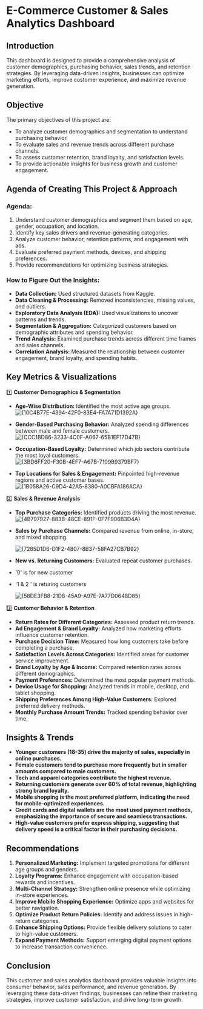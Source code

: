 
# **E-Commerce Customer & Sales Analytics Dashboard**  

## **Introduction**  
This dashboard is designed to provide a comprehensive analysis of customer demographics, purchasing behavior, sales trends, and retention strategies. By leveraging data-driven insights, businesses can optimize marketing efforts, improve customer experience, and maximize revenue generation.  

## **Objective**  
The primary objectives of this project are:  
- To analyze customer demographics and segmentation to understand purchasing behavior.  
- To evaluate sales and revenue trends across different purchase channels.  
- To assess customer retention, brand loyalty, and satisfaction levels.  
- To provide actionable insights for business growth and customer engagement.  

## **Agenda of Creating This Project & Approach**  
### **Agenda:**  
1. Understand customer demographics and segment them based on age, gender, occupation, and location.  
2. Identify key sales drivers and revenue-generating categories.  
3. Analyze customer behavior, retention patterns, and engagement with ads.  
4. Evaluate preferred payment methods, devices, and shipping preferences.  
5. Provide recommendations for optimizing business strategies.  

### **How to Figure Out the Insights:**  
- **Data Collection:** Used structured datasets from Kaggle.  
- **Data Cleaning & Processing:** Removed inconsistencies, missing values, and outliers.  
- **Exploratory Data Analysis (EDA):** Used visualizations to uncover patterns and trends.  
- **Segmentation & Aggregation:** Categorized customers based on demographic attributes and spending behavior.  
- **Trend Analysis:** Examined purchase trends across different time frames and sales channels.  
- **Correlation Analysis:** Measured the relationship between customer engagement, brand loyalty, and spending habits.  

## **Key Metrics & Visualizations**  
1️⃣ **Customer Demographics & Segmentation**  
- **Age-Wise Distribution:** Identified the most active age groups.
  ![{10C4B77E-4394-42F0-83E4-FA7A71D1392A}](https://github.com/user-attachments/assets/c134e19b-be4b-4ae5-a3ae-863a3c213ff6)

- **Gender-Based Purchasing Behavior:** Analyzed spending differences between male and female customers.
![{CCC1BD86-3233-4C0F-A067-65B1EF17D47B}](https://github.com/user-attachments/assets/3f2dcf83-ff98-408d-8010-e3a193975bec)

- **Occupation-Based Loyalty:** Determined which job sectors contribute the most loyal customers.
    ![{3BD6FF20-F30B-4EF7-A67B-7109B9379BF7}](https://github.com/user-attachments/assets/60c7423e-6443-4ec6-a167-3328d04f5cb2)

- **Top Locations for Sales & Engagement:** Pinpointed high-revenue regions and active customer bases.  
![{1B058A26-C9D4-42A5-8380-A0CBFA186ACA}](https://github.com/user-attachments/assets/92220119-606a-4bad-82ca-5ba9869fdcbe)

2️⃣ **Sales & Revenue Analysis**  
- **Top Purchase Categories:** Identified products driving the most revenue.
  ![{4B797927-883B-48CE-891F-0F7F906B3D4A}](https://github.com/user-attachments/assets/52693de6-ca0b-4579-93c2-82313ff9e474)
 
- **Sales by Purchase Channels:** Compared revenue from online, in-store, and mixed shopping.
  
  ![{7285D1D6-D1F2-4807-8B37-58FA27CB7B92}](https://github.com/user-attachments/assets/89a4b028-ee9a-4c07-b38c-002025671eb1)

- **New vs. Returning Customers:** Evaluated repeat customer purchases.
- '0' is for new customer
- '1 & 2 ' is returing customers
  
  ![{58DE3FB8-21D8-45A9-A97E-7A77D0648D85}](https://github.com/user-attachments/assets/802ca232-c74c-4f28-984b-d8837af5df76)


3️⃣ **Customer Behavior & Retention**  
- **Return Rates for Different Categories:** Assessed product return trends.  
- **Ad Engagement & Brand Loyalty:** Analyzed how marketing efforts influence customer retention.  
- **Purchase Decision Time:** Measured how long customers take before completing a purchase.  
- **Satisfaction Levels Across Categories:** Identified areas for customer service improvement.  
- **Brand Loyalty by Age & Income:** Compared retention rates across different demographics.  
- **Payment Preferences:** Determined the most popular payment methods.  
- **Device Usage for Shopping:** Analyzed trends in mobile, desktop, and tablet shopping.  
- **Shipping Preferences Among High-Value Customers:** Explored preferred delivery methods.  
- **Monthly Purchase Amount Trends:** Tracked spending behavior over time.  

## **Insights & Trends**  
- **Younger customers (18-35) drive the majority of sales, especially in online purchases.**  
- **Female customers tend to purchase more frequently but in smaller amounts compared to male customers.**  
- **Tech and apparel categories contribute the highest revenue.**  
- **Returning customers generate over 60% of total revenue, highlighting strong brand loyalty.**  
- **Mobile shopping is the most preferred platform, indicating the need for mobile-optimized experiences.**  
- **Credit cards and digital wallets are the most used payment methods, emphasizing the importance of secure and seamless transactions.**  
- **High-value customers prefer express shipping, suggesting that delivery speed is a critical factor in their purchasing decisions.**  

## **Recommendations**  
1. **Personalized Marketing:** Implement targeted promotions for different age groups and genders.  
2. **Loyalty Programs:** Enhance engagement with occupation-based rewards and incentives.  
3. **Multi-Channel Strategy:** Strengthen online presence while optimizing in-store experiences.  
4. **Improve Mobile Shopping Experience:** Optimize apps and websites for better navigation.  
5. **Optimize Product Return Policies:** Identify and address issues in high-return categories.  
6. **Enhance Shipping Options:** Provide flexible delivery solutions to cater to high-value customers.  
7. **Expand Payment Methods:** Support emerging digital payment options to increase transaction convenience.  

## **Conclusion**  
This customer and sales analytics dashboard provides valuable insights into consumer behavior, sales performance, and revenue generation. By leveraging these data-driven findings, businesses can refine their marketing strategies, improve customer satisfaction, and drive long-term growth.  

